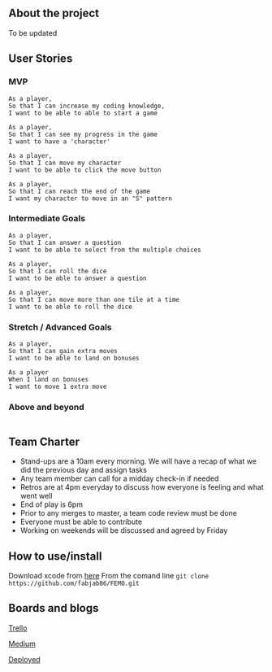 ## About the project
To be updated

## User Stories

### MVP
```
As a player,
So that I can increase my coding knowledge,
I want to be able to able to start a game

As a player,
So that I can see my progress in the game
I want to have a 'character'

As a player,
So that I can move my character
I want to be able to click the move button

As a player,
So that I can reach the end of the game
I want my character to move in an "S" pattern

```

### Intermediate Goals
```
As a player,
So that I can answer a question
I want to be able to select from the multiple choices

As a player,
So that I can roll the dice
I want to be able to answer a question

As a player,
So that I can move more than one tile at a time
I want to be able to roll the dice 

```

### Stretch / Advanced Goals
```
As a player,
So that I can gain extra moves
I want to be able to land on bonuses 

As a player 
When I land on bonuses 
I want to move 1 extra move
```

### Above and beyond
```

```

## Team Charter

- Stand-ups are a 10am every morning. We will have a recap of what we did the previous day and assign tasks
- Any team member can call for a midday check-in if needed
- Retros are at 4pm everyday to discuss how everyone is feeling and what went well
- End of play is 6pm
- Prior to any merges to master, a team code review must be done
- Everyone must be able to contribute
- Working on weekends will be discussed and agreed by Friday


## How to use/install
Download xcode from [here](https://developer.apple.com/xcode/)
From the comand line `git clone https://github.com/fabjab86/FEMO.git`


## Boards and blogs
[Trello](https://trello.com/b/NeNjHIRE/bejewellled-code-app)

[Medium](https://medium.com/teamfemo)

[Deployed](#)




